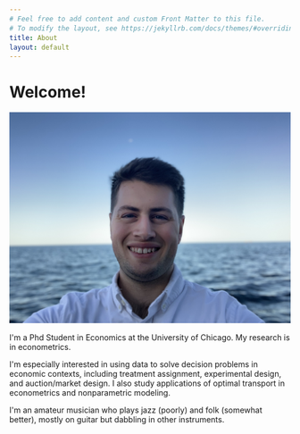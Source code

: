 ```yaml
---
# Feel free to add content and custom Front Matter to this file.
# To modify the layout, see https://jekyllrb.com/docs/themes/#overriding-theme-defaults
title: About
layout: default
---
```


# Welcome!

![image](assets/images/IMG_0170.jpg)

I'm a Phd Student in Economics at the University of Chicago.  My research is in econometrics.

I'm especially interested in using data to solve decision problems in economic contexts, including treatment assignment, experimental design, and auction/market design.  I also study applications of optimal transport in econometrics and nonparametric modeling.

I'm an amateur musician who plays jazz (poorly) and folk (somewhat better), mostly on guitar but dabbling in other instruments.